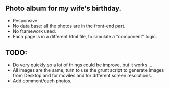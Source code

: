 ## Photo album for my wife's birthday.

- Responsive.
- No data base: all the photos are in the front-end part.
- No framework used.
- Each page is in a different html file, to simulate a "component" logic.

## TODO:

- Do very quickly so a lot of things could be improve, but it works ...
- All images are the same, turn to use the grunt script to generate images from Desktop and for moviles and for different screen resolutions.
- Add comment/each photos. 